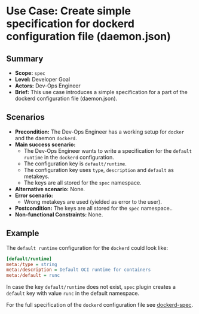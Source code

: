 # Use Case: Create simple specification for dockerd configuration file (daemon.json)

## Summary

- **Scope:** `spec`
- **Level:** Developer Goal
- **Actors:** Dev-Ops Engineer
- **Brief:** This use case introduces a simple specification for a part of the dockerd configuration file (daemon.json).

## Scenarios

- **Precondition:** The Dev-Ops Engineer has a working setup for `docker` and the daemon `dockerd`.
- **Main success scenario:**
  - The Dev-Ops Engineer wants to write a specification for the `default runtime` in the `dockerd` configuration.
  - The configuration key is `default/runtime`.
  - The configuration key uses `type`, `description` and `default` as metakeys.
  - The keys are all stored for the `spec` namespace.
- **Alternative scenario:** None.
- **Error scenario:**
  - Wrong metakeys are used (yielded as error to the user).
- **Postcondition:** The keys are all stored for the `spec` namespace..
- **Non-functional Constraints:** None.

## Example

The `default runtime` configuration for the `dockerd` could look like:

```ini
[default/runtime]
meta:/type = string
meta:/description = Default OCI runtime for containers
meta:/default = runc
```

In case the key `default/runtime` does not exist, `spec` plugin creates a `default` key with value `runc` in the default namespace.

For the full specification of the `dockerd` configuration file see [dockerd-spec](../../../examples/spec/dockerd.ini).
